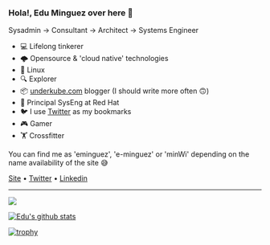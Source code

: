 ### Hola!, Edu Minguez over here 👋

Sysadmin -> Consultant -> Architect -> Systems Engineer

- 💻 Lifelong tinkerer
- 🌩️ Opensource & 'cloud native' technologies
- 🐧 Linux
- 🔍 Explorer
- 📦 [underkube.com](https://underkube.com) blogger (I should write more often 🙃)
- 🎩 Principal SysEng at Red Hat
- 🐦 I use [Twitter](https://twitter.com/minWi) as my bookmarks
- 🎮 Gamer
- 🏋️ Crossfitter

You can find me as 'eminguez', 'e-minguez' or 'minWi' depending on the name availability of the site 😅

[Site](https://www.eduardominguez.es/) • [Twitter](https://twitter.com/minWi) • [Linkedin](https://www.linkedin.com/in/eminguez/)

---
![](https://komarev.com/ghpvc/?username=e-minguez&color=lightgrey&style=plastic)

[![Edu's github stats](https://github-readme-stats.vercel.app/api?username=e-minguez&show_icons=true)](https://github.com/anuraghazra/github-readme-stats)

[![trophy](https://github-profile-trophy.vercel.app/?username=e-minguez&theme=gruvbox)](https://github.com/ryo-ma/github-profile-trophy)
